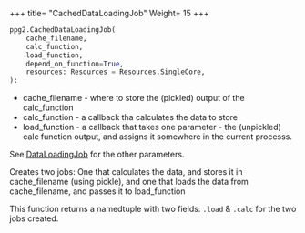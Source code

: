 +++
title= "CachedDataLoadingJob"
Weight= 15
+++

```python
ppg2.CachedDataLoadingJob(
    cache_filename,
    calc_function,
    load_function,
    depend_on_function=True,
    resources: Resources = Resources.SingleCore,
):
```

 * cache_filename - where to store the (pickled) output of the calc_function
 * calc_function - a callback tha calculates the data to store
 * load_function - a callback that takes one parameter - the (unpickled) calc function output, and assigns it somewhere in the current processs.

 See [DataLoadingJob](../dataloadingjob) for the other parameters.

 Creates two jobs: One that calculates the data, and stores it in cache_filename (using pickle),
 and one that loads the data from cache_filename, and passes it to load_function

 This function returns a namedtuple with two fields: `.load` & `.calc` for the two jobs created.
